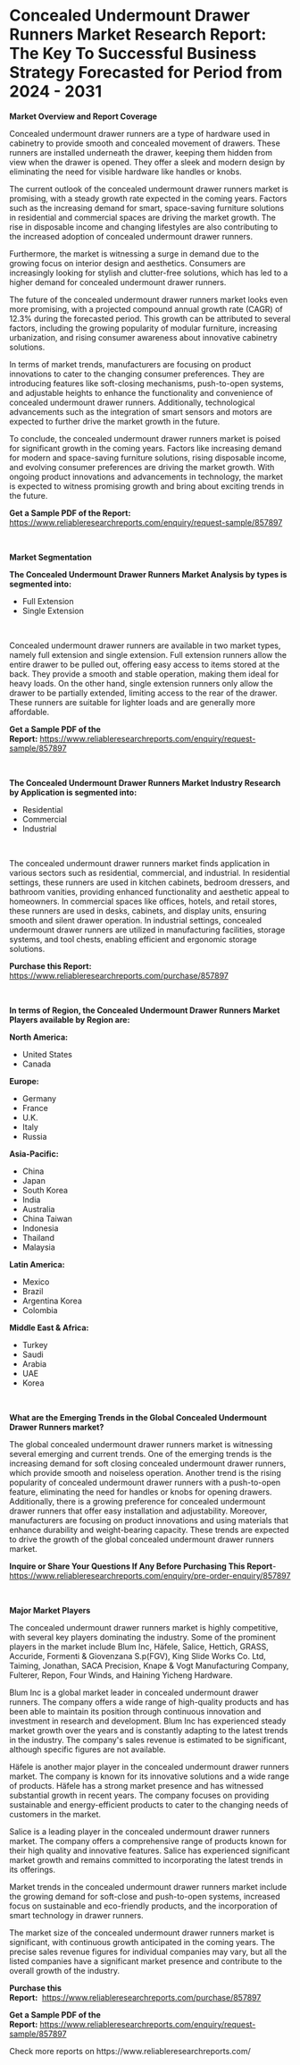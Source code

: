<p><h1>Concealed Undermount Drawer Runners Market Research Report: The Key To Successful Business Strategy Forecasted for Period from 2024 - 2031</h1></p><p><strong>Market Overview and Report Coverage</strong></p>
<p><p>Concealed undermount drawer runners are a type of hardware used in cabinetry to provide smooth and concealed movement of drawers. These runners are installed underneath the drawer, keeping them hidden from view when the drawer is opened. They offer a sleek and modern design by eliminating the need for visible hardware like handles or knobs.</p><p>The current outlook of the concealed undermount drawer runners market is promising, with a steady growth rate expected in the coming years. Factors such as the increasing demand for smart, space-saving furniture solutions in residential and commercial spaces are driving the market growth. The rise in disposable income and changing lifestyles are also contributing to the increased adoption of concealed undermount drawer runners.</p><p>Furthermore, the market is witnessing a surge in demand due to the growing focus on interior design and aesthetics. Consumers are increasingly looking for stylish and clutter-free solutions, which has led to a higher demand for concealed undermount drawer runners.</p><p>The future of the concealed undermount drawer runners market looks even more promising, with a projected compound annual growth rate (CAGR) of 12.3% during the forecasted period. This growth can be attributed to several factors, including the growing popularity of modular furniture, increasing urbanization, and rising consumer awareness about innovative cabinetry solutions.</p><p>In terms of market trends, manufacturers are focusing on product innovations to cater to the changing consumer preferences. They are introducing features like soft-closing mechanisms, push-to-open systems, and adjustable heights to enhance the functionality and convenience of concealed undermount drawer runners. Additionally, technological advancements such as the integration of smart sensors and motors are expected to further drive the market growth in the future.</p><p>To conclude, the concealed undermount drawer runners market is poised for significant growth in the coming years. Factors like increasing demand for modern and space-saving furniture solutions, rising disposable income, and evolving consumer preferences are driving the market growth. With ongoing product innovations and advancements in technology, the market is expected to witness promising growth and bring about exciting trends in the future.</p></p>
<p><strong>Get a Sample PDF of the Report:</strong> <a href="https://www.reliableresearchreports.com/enquiry/request-sample/857897">https://www.reliableresearchreports.com/enquiry/request-sample/857897</a></p>
<p>&nbsp;</p>
<p><strong>Market Segmentation</strong></p>
<p><strong>The Concealed Undermount Drawer Runners Market Analysis by types is segmented into:</strong></p>
<p><ul><li>Full Extension</li><li>Single Extension</li></ul></p>
<p>&nbsp;</p>
<p><p>Concealed undermount drawer runners are available in two market types, namely full extension and single extension. Full extension runners allow the entire drawer to be pulled out, offering easy access to items stored at the back. They provide a smooth and stable operation, making them ideal for heavy loads. On the other hand, single extension runners only allow the drawer to be partially extended, limiting access to the rear of the drawer. These runners are suitable for lighter loads and are generally more affordable.</p></p>
<p><strong>Get a Sample PDF of the Report:</strong>&nbsp;<a href="https://www.reliableresearchreports.com/enquiry/request-sample/857897">https://www.reliableresearchreports.com/enquiry/request-sample/857897</a></p>
<p>&nbsp;</p>
<p><strong>The Concealed Undermount Drawer Runners Market Industry Research by Application is segmented into:</strong></p>
<p><ul><li>Residential</li><li>Commercial</li><li>Industrial</li></ul></p>
<p>&nbsp;</p>
<p><p>The concealed undermount drawer runners market finds application in various sectors such as residential, commercial, and industrial. In residential settings, these runners are used in kitchen cabinets, bedroom dressers, and bathroom vanities, providing enhanced functionality and aesthetic appeal to homeowners. In commercial spaces like offices, hotels, and retail stores, these runners are used in desks, cabinets, and display units, ensuring smooth and silent drawer operation. In industrial settings, concealed undermount drawer runners are utilized in manufacturing facilities, storage systems, and tool chests, enabling efficient and ergonomic storage solutions.</p></p>
<p><strong>Purchase this Report:</strong>&nbsp; <a href="https://www.reliableresearchreports.com/purchase/857897">https://www.reliableresearchreports.com/purchase/857897</a></p>
<p>&nbsp;</p>
<p><strong>In terms of Region, the Concealed Undermount Drawer Runners Market Players available by Region are:</strong></p>
<p>
    <p> <strong> North America: </strong>
        <ul>
            <li>United States</li>
            <li>Canada</li>
        </ul>
        </p> 
    <p> <strong> Europe: </strong>
        <ul>
            <li>Germany</li>
            <li>France</li>
            <li>U.K.</li>
            <li>Italy</li>
            <li>Russia</li>
        </ul>
        </p> 
    <p> <strong> Asia-Pacific: </strong>
        <ul>
            <li>China</li>
            <li>Japan</li>
            <li>South Korea</li>
            <li>India</li>
            <li>Australia</li>
            <li>China Taiwan</li>
            <li>Indonesia</li>
            <li>Thailand</li>
            <li>Malaysia</li>
        </ul>
        </p> 
    <p> <strong> Latin America: </strong>
        <ul>
            <li>Mexico</li>
            <li>Brazil</li>
            <li>Argentina Korea</li>
            <li>Colombia</li>
        </ul>
        </p> 
    <p> <strong> Middle East & Africa: </strong>
        <ul>
            <li>Turkey</li>
            <li>Saudi</li>
            <li>Arabia</li>
            <li>UAE</li>
            <li>Korea</li>
        </ul>
    </p>
    </p>
<p>&nbsp;</p>
<p><strong>What are the Emerging Trends in the Global Concealed Undermount Drawer Runners market?</strong></p>
<p><p>The global concealed undermount drawer runners market is witnessing several emerging and current trends. One of the emerging trends is the increasing demand for soft closing concealed undermount drawer runners, which provide smooth and noiseless operation. Another trend is the rising popularity of concealed undermount drawer runners with a push-to-open feature, eliminating the need for handles or knobs for opening drawers. Additionally, there is a growing preference for concealed undermount drawer runners that offer easy installation and adjustability. Moreover, manufacturers are focusing on product innovations and using materials that enhance durability and weight-bearing capacity. These trends are expected to drive the growth of the global concealed undermount drawer runners market.</p></p>
<p><strong>Inquire or Share Your Questions If Any Before Purchasing This Report</strong>- <a href="https://www.reliableresearchreports.com/enquiry/pre-order-enquiry/857897">https://www.reliableresearchreports.com/enquiry/pre-order-enquiry/857897</a></p>
<p>&nbsp;</p>
<p><strong>Major Market Players</strong></p>
<p><p>The concealed undermount drawer runners market is highly competitive, with several key players dominating the industry. Some of the prominent players in the market include Blum Inc, Häfele, Salice, Hettich, GRASS, Accuride, Formenti & Giovenzana S.p(FGV), King Slide Works Co. Ltd, Taiming, Jonathan, SACA Precision, Knape & Vogt Manufacturing Company, Fulterer, Repon, Four Winds, and Haining Yicheng Hardware.</p><p>Blum Inc is a global market leader in concealed undermount drawer runners. The company offers a wide range of high-quality products and has been able to maintain its position through continuous innovation and investment in research and development. Blum Inc has experienced steady market growth over the years and is constantly adapting to the latest trends in the industry. The company's sales revenue is estimated to be significant, although specific figures are not available.</p><p>Häfele is another major player in the concealed undermount drawer runners market. The company is known for its innovative solutions and a wide range of products. Häfele has a strong market presence and has witnessed substantial growth in recent years. The company focuses on providing sustainable and energy-efficient products to cater to the changing needs of customers in the market.</p><p>Salice is a leading player in the concealed undermount drawer runners market. The company offers a comprehensive range of products known for their high quality and innovative features. Salice has experienced significant market growth and remains committed to incorporating the latest trends in its offerings.</p><p>Market trends in the concealed undermount drawer runners market include the growing demand for soft-close and push-to-open systems, increased focus on sustainable and eco-friendly products, and the incorporation of smart technology in drawer runners.</p><p>The market size of the concealed undermount drawer runners market is significant, with continuous growth anticipated in the coming years. The precise sales revenue figures for individual companies may vary, but all the listed companies have a significant market presence and contribute to the overall growth of the industry.</p></p>
<p><strong>Purchase this Report:</strong>&nbsp;&nbsp;<a href="https://www.reliableresearchreports.com/purchase/857897">https://www.reliableresearchreports.com/purchase/857897</a></p>
<p></p>
<p><strong>Get a Sample PDF of the Report:</strong>&nbsp;<a href="https://www.reliableresearchreports.com/enquiry/request-sample/857897">https://www.reliableresearchreports.com/enquiry/request-sample/857897</a></p>
<p>Check more reports on https://www.reliableresearchreports.com/</p>